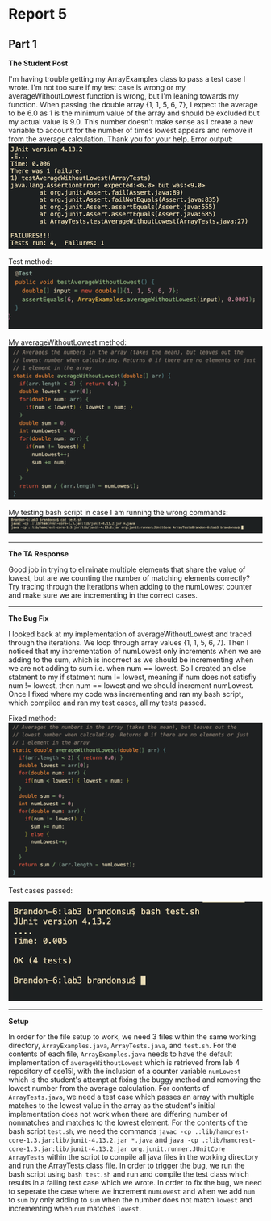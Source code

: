 # Report 5
## Part 1
**The Student Post**

I'm having trouble getting my ArrayExamples class to pass a test case I wrote. I'm not too sure if my test case is wrong or my averageWithoutLowest function is wrong, but I'm leaning towards my function. When passing the double array {1, 1, 5, 6, 7}, I expect the average to be 6.0 as 1 is the minimum value of the array and should be excluded but my actual value is 9.0. This number doesn't make sense as I create a new variable to account for the number of times lowest appears and remove it from the average calculation. Thank you for your help.
Error output:
![symptom](symptom.png)

Test method:
![testmethod](testmethod.png)

My averageWithoutLowest method:
![method](method.png)

My testing bash script in case I am running the wrong commands:
![bash](bash.png)

---
**The TA Response**

Good job in trying to eliminate multiple elements that share the value of lowest, but are we counting the number of matching elements correctly? Try tracing through the iterations when adding to the numLowest counter and make sure we are incrementing in the correct cases. 

---
**The Bug Fix**

I looked back at my implementation of averageWithoutLowest and traced through the iterations. We loop through array values {1, 1, 5, 6, 7}. Then I noticed that my incrementation of numLowest only increments when we are adding to the sum, which is incorrect as we should be incrementing when we are not adding to sum i.e. when num == lowest. So I created an else statment to my if statment num != lowest, meaning if num does not satisfiy num != lowest, then num == lowest and we should increment numLowest. Once I fixed where my code was incrementing and ran my bash script, which compiled and ran my test cases, all my tests passed.

Fixed method:
![fixedmethod](fixedmethod.png)

Test cases passed:

![fixedsymptom](fixedsymptom.png)

---
**Setup**

In order for the file setup to work, we need 3 files within the same working directory, `ArrayExamples.java`, `ArrayTests.java`, and `test.sh`. For the contents of each file, `ArrayExamples.java` needs to have the default implementation of `averageWithoutLowest` which is retrieved from lab 4 repository of cse15l, with the inclusion of a counter variable `numLowest` which is the student's attempt at fixing the buggy method and removing the lowest number from the average calculation. For contents of `ArrayTests.java`, we need a test case which passes an array with multiple matches to the lowest value in the array as the student's initial implementation does not work when there are differing number of nonmatches and matches to the lowest element. For the contents of the bash script `test.sh`, we need the commands `javac -cp .:lib/hamcrest-core-1.3.jar:lib/junit-4.13.2.jar *.java` and `java -cp .:lib/hamcrest-core-1.3.jar:lib/junit-4.13.2.jar org.junit.runner.JUnitCore ArrayTests` within the script to compile all java files in the working directory and run the ArrayTests.class file. In order to trigger the bug, we run the bash script using `bash test.sh` and run and compile the test class which results in a failing test case which we wrote. In order to fix the bug, we need to seperate the case where we increment `numLowest` and when we add `num` to `sum` by only adding to `sum` when the number does not match `lowest` and incrementing when `num` matches `lowest`.


